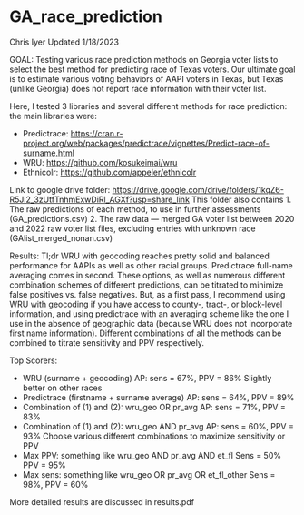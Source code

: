 # GA_race_prediction
Chris Iyer
Updated 1/18/2023

GOAL: Testing various race prediction methods on Georgia voter lists to select the best method for predicting race of Texas voters. Our ultimate goal is to estimate various voting behaviors of AAPI voters in Texas, but Texas (unlike Georgia) does not report race information with their voter list.

Here, I tested 3 libraries and several different methods for race prediction: the main libraries were:
- Predictrace: https://cran.r-project.org/web/packages/predictrace/vignettes/Predict-race-of-surname.html
- WRU: https://github.com/kosukeimai/wru
- Ethnicolr: https://github.com/appeler/ethnicolr

Link to google drive folder: https://drive.google.com/drive/folders/1kqZ6-R5Ji2_3zUtfTnhmExwDiRl_AGXf?usp=share_link
  This folder also contains
    1. The raw predictions of each method, to use in further assessments (GA_predictions.csv)
    2. The raw data — merged GA voter list between 2020 and 2022 raw voter list files, excluding entries with unknown race (GAlist_merged_nonan.csv)

Results:
Tl;dr WRU with geocoding reaches pretty solid and balanced performance for AAPIs as well as other racial groups. Predictrace full-name averaging comes in second. These options, as well as numerous different combination schemes of different predictions, can be titrated to minimize false positives vs. false negatives. But, as a first pass, I recommend using WRU with geocoding if you have access to county-, tract-, or block-level information, and using predictrace with an averaging scheme like the one I use in the absence of geographic data (because WRU does not incorporate first name information). Different combinations of all the methods can be combined to titrate sensitivity and PPV respectively.


Top Scorers:
- WRU (surname + geocoding)
    AP: sens = 67%, PPV = 86%
    Slightly better on other races
- Predictrace (firstname + surname average)
    AP: sens = 64%, PPV = 89%
- Combination of (1) and (2): wru_geo OR pr_avg 
    AP: sens = 71%, PPV = 83%
- Combination of (1) and (2): wru_geo AND pr_avg
    AP: sens = 60%, PPV = 93%
Choose various different combinations to maximize sensitivity or PPV
- Max PPV: something like wru_geo AND pr_avg AND et_fl
    Sens = 50% PPV = 95%
- Max sens: something like wru_geo OR pr_avg OR et_fl_other
    Sens = 98%, PPV = 60%


More detailed results are discussed in results.pdf
